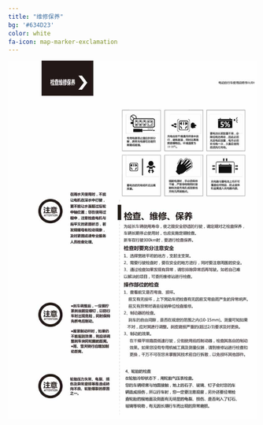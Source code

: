 ```yaml
---
title: "维修保养"
bg: '#634D23'
color: white
fa-icon: map-marker-exclamation
---
```


![image tooltip here](/img/images/6_02.jpg)


